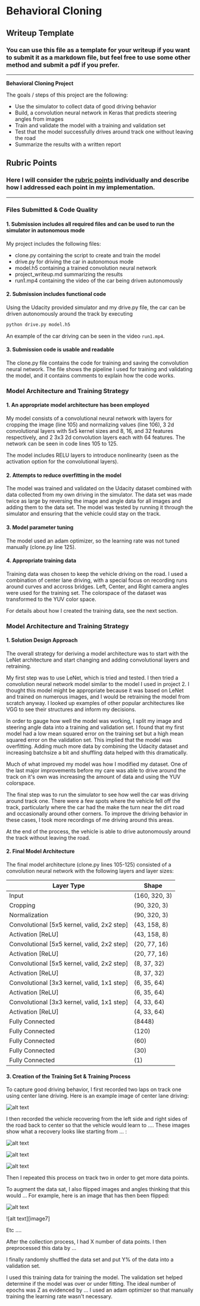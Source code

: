 # **Behavioral Cloning** 

## Writeup Template

### You can use this file as a template for your writeup if you want to submit it as a markdown file, but feel free to use some other method and submit a pdf if you prefer.

---

**Behavioral Cloning Project**

The goals / steps of this project are the following:
* Use the simulator to collect data of good driving behavior
* Build, a convolution neural network in Keras that predicts steering angles from images
* Train and validate the model with a training and validation set
* Test that the model successfully drives around track one without leaving the road
* Summarize the results with a written report


[//]: # (Image References)

[image1]: ./project_pics/example.jpg "Example Image"
[image2]: ./project_pics/flipped.jpg "Flipped Image"
[image3]: ./project_pics/croppedjpg "Cropped Image"
[image4]: ./project_pics/y_channel.jpg "Y Channel Image"
[image5]: ./project_pics/u_channel.jpg "U Channel Image"
[image6]: ./project_pics/v_channel.jpg "V Channel Image"

## Rubric Points
### Here I will consider the [rubric points](https://review.udacity.com/#!/rubrics/432/view) individually and describe how I addressed each point in my implementation.  

---
### Files Submitted & Code Quality

#### 1. Submission includes all required files and can be used to run the simulator in autonomous mode

My project includes the following files:
* clone.py containing the script to create and train the model
* drive.py for driving the car in autonomous mode
* model.h5 containing a trained convolution neural network 
* project_writeup.md summarizing the results
* run1.mp4 containing the video of the car being driven autonomously

#### 2. Submission includes functional code
Using the Udacity provided simulator and my drive.py file, the car can be driven autonomously around the track by executing 
```sh
python drive.py model.h5
```
An example of the car driving can be seen in the video `run1.mp4`.

#### 3. Submission code is usable and readable

The clone.py file contains the code for training and saving the convolution neural network. The file shows the pipeline I used for training and validating the model, and it contains comments to explain how the code works.

### Model Architecture and Training Strategy

#### 1. An appropriate model architecture has been employed

My model consists of a convolutional neural network with layers for cropping the image (line 105) and normalizing values (line 106), 3 2d convolutional layers with 5x5 kernel sizes and 8, 16, and 32 features respectively, and 2 3x3 2d convolution layers each with 64 features. The network can be seen in code lines 105 to 125.

The model includes RELU layers to introduce nonlinearity (seen as the activation option for the convolutional layers). 

#### 2. Attempts to reduce overfitting in the model

The model was trained and validated on the Udacity dataset combined with data collected from my own driving in the simulator. The data set was made twice as large by reversing the image and angle data for all images and adding them to the data set. The model was tested by running it through the simulator and ensuring that the vehicle could stay on the track.

#### 3. Model parameter tuning

The model used an adam optimizer, so the learning rate was not tuned manually (clone.py line 125).

#### 4. Appropriate training data

Training data was chosen to keep the vehicle driving on the road. I used a combination of center lane driving, with a special focus on recording runs around curves and accross bridges. Left, Center, and Right camera angles were used for the training set. The colorspace of the dataset was transformed to the YUV color space.

For details about how I created the training data, see the next section. 

### Model Architecture and Training Strategy

#### 1. Solution Design Approach

The overall strategy for deriving a model architecture was to start with the LeNet architecture and start changing and adding convolutional layers and retraining.

My first step was to use LeNet, which is tried and tested. I then tried a convolution neural network model similar to the model I used in project 2. I thought this model might be appropriate because it was based on LeNet and trained on numerous images, and I would be retraining the model from scratch anyway. I looked up examples of other popular architectures like VGG to see their structures and inform my decisions.

In order to gauge how well the model was working, I split my image and steering angle data into a training and validation set. I found that my first model had a low mean squared error on the training set but a high mean squared error on the validation set. This implied that the model was overfitting. Adding much more data by combining the Udacity dataset and increasing batchsize a bit and shuffling data helped with this dramatically.

Much of what improved my model was how I modified my dataset. One of the last major improvements before my care was able to drive around the track on it's own was increasing the amount of data and using the YUV colorspace.

The final step was to run the simulator to see how well the car was driving around track one. There were a few spots where the vehicle fell off the track, particularly where the car had the make the turn near the dirt road and occasionally around other corners. To improve the driving behavior in these cases, I took more recordings of me driving around this areas.

At the end of the process, the vehicle is able to drive autonomously around the track without leaving the road.

#### 2. Final Model Architecture

The final model architecture (clone.py lines 105-125) consisted of a convolution neural network with the following layers and layer sizes:

**Layer Type** | **Shape**
--- | ---
Input | (160, 320, 3)
Cropping | (90, 320, 3)
Normalization | (90, 320, 3)
Convolutional [5x5 kernel, valid, 2x2 step] | (43, 158, 8)
Activation [ReLU] | (43, 158, 8)
Convolutional [5x5 kernel, valid, 2x2 step] | (20, 77, 16)
Activation [ReLU] | (20, 77, 16)
Convolutional [5x5 kernel, valid, 2x2 step] | (8, 37, 32)
Activation [ReLU] | (8, 37, 32)
Convolutional [3x3 kernel, valid, 1x1 step] | (6, 35, 64)
Activation [ReLU] | (6, 35, 64)
Convolutional [3x3 kernel, valid, 1x1 step] | (4, 33, 64)
Activation [ReLU] | (4, 33, 64)
Fully Connected | (8448)
Fully Connected | (120)
Fully Connected | (60)
Fully Connected | (30)
Fully Connected | (1)

#### 3. Creation of the Training Set & Training Process

To capture good driving behavior, I first recorded two laps on track one using center lane driving. Here is an example image of center lane driving:

![alt text][image2]

I then recorded the vehicle recovering from the left side and right sides of the road back to center so that the vehicle would learn to .... These images show what a recovery looks like starting from ... :

![alt text][image3]

![alt text][image4]

![alt text][image5]

Then I repeated this process on track two in order to get more data points.

To augment the data sat, I also flipped images and angles thinking that this would ... For example, here is an image that has then been flipped:

![alt text][image6]

![alt text][image7]

Etc ....

After the collection process, I had X number of data points. I then preprocessed this data by ...


I finally randomly shuffled the data set and put Y% of the data into a validation set. 

I used this training data for training the model. The validation set helped determine if the model was over or under fitting. The ideal number of epochs was Z as evidenced by ... I used an adam optimizer so that manually training the learning rate wasn't necessary.
